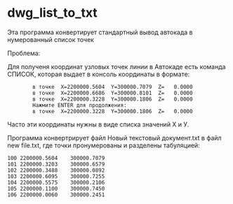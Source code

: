 # dwg_list_to_txt

Эта программа конвертирует стандартный вывод автокада в нумерованный список точек

Проблема:

Для полученя координат узловых точек линии в Автокаде есть команда СПИСОК, которая выдает в консоль координаты в формате:

    
            в точке  X=2200000.5604  Y=300000.7079  Z=   0.0000
            в точке  X=2200000.6686  Y=300000.8101  Z=   0.0000
            в точке  X=2200000.3228  Y=300000.1806  Z=   0.0000
            Нажмите ENTER для продолжения:
            в точке  X=2200000.3228  Y=300000.1806  Z=   0.0000
    

Часто эти координаты нужны в виде списка значений X и У.

Программа конвертрирует файл Новый текстовый документ.txt в файл  new file.txt, где точки пронумерованы и разделены табуляцией:

    100	2200000.5604	300000.7079
    101	2200000.3203	300000.6579
    102	2200000.3488	300000.0892
    103	2200000.6095	300000.7255
    104	2200000.5575	300000.2106
    105	2200000.1100	300000.7450
    106	2200000.0060	300000.2451


